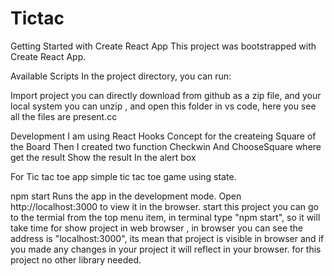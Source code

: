 # Tictac
Getting Started with Create React App
This project was bootstrapped with Create React App.

Available Scripts
In the project directory, you can run:

Import project
you can directly download from github as a zip file, and your local system you can unzip , and open this folder in vs code, here you see all the files are present.cc

Development 
I am using React Hooks Concept for the createing Square of the Board
Then I created two function Checkwin And ChooseSquare where get the result
Show the result In the alert box

For Tic tac toe app
simple tic tac toe game using state.

npm start
Runs the app in the development mode.
Open http://localhost:3000 to view it in the browser. start this project you can go to the termial from the top menu item, in terminal type "npm start", so it will take time for show project in web browser , in browser you can see the address is "localhost:3000", its mean that project is visible in browser and if you made any changes in your project it will reflect in your browser. for this project no other library needed.
